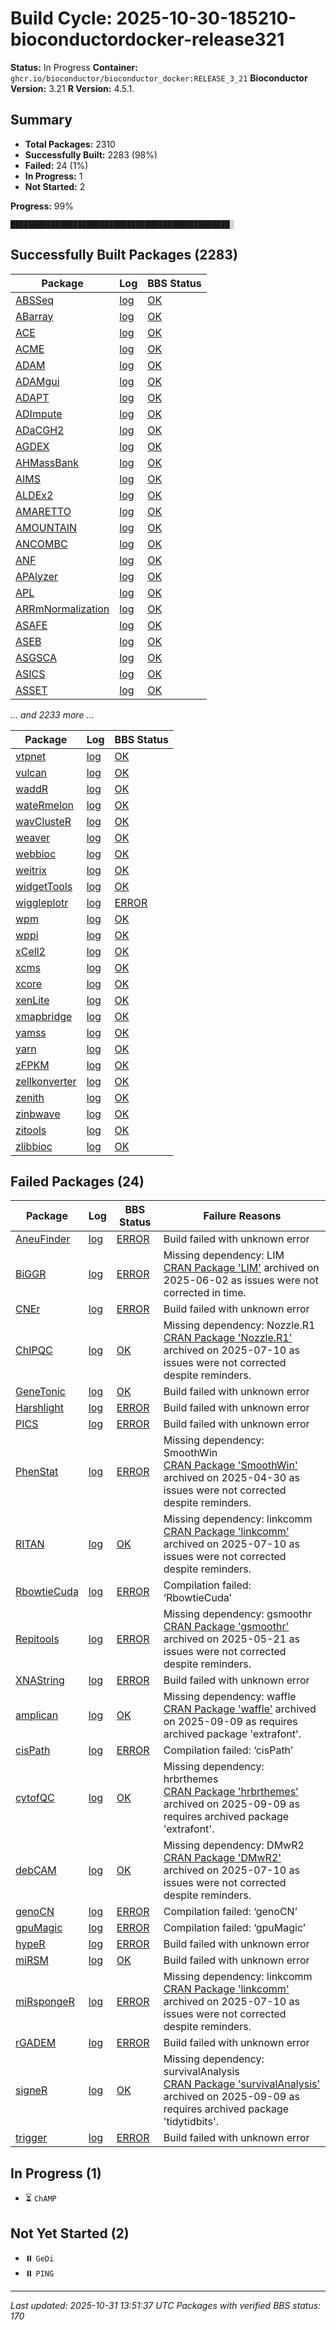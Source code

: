 # Build Cycle: 2025-10-30-185210-bioconductordocker-release321
**Status:** In Progress
**Container:** `ghcr.io/bioconductor/bioconductor_docker:RELEASE_3_21`
**Bioconductor Version:** 3.21
**R Version:** 4.5.1.

## Summary
- **Total Packages:** 2310
- **Successfully Built:** 2283 (98%)
- **Failed:** 24 (1%)
- **In Progress:** 1
- **Not Started:** 2

**Progress:** 99%
```
█████████████████████████████████████████████████░
```

## Successfully Built Packages (2283)

| Package | Log | BBS Status |
|---------|-----|------------|
| [ABSSeq](https://bioconductor.org/packages/3.21/bioc/html/ABSSeq.html) | [log](logs/ABSSeq/build-success.log) | [OK](https://bioconductor.org/checkResults/3.21/bioc-LATEST/ABSSeq) |
| [ABarray](https://bioconductor.org/packages/3.21/bioc/html/ABarray.html) | [log](logs/ABarray/build-success.log) | [OK](https://bioconductor.org/checkResults/3.21/bioc-LATEST/ABarray) |
| [ACE](https://bioconductor.org/packages/3.21/bioc/html/ACE.html) | [log](logs/ACE/build-success.log) | [OK](https://bioconductor.org/checkResults/3.21/bioc-LATEST/ACE) |
| [ACME](https://bioconductor.org/packages/3.21/bioc/html/ACME.html) | [log](logs/ACME/build-success.log) | [OK](https://bioconductor.org/checkResults/3.21/bioc-LATEST/ACME) |
| [ADAM](https://bioconductor.org/packages/3.21/bioc/html/ADAM.html) | [log](logs/ADAM/build-success.log) | [OK](https://bioconductor.org/checkResults/3.21/bioc-LATEST/ADAM) |
| [ADAMgui](https://bioconductor.org/packages/3.21/bioc/html/ADAMgui.html) | [log](logs/ADAMgui/build-success.log) | [OK](https://bioconductor.org/checkResults/3.21/bioc-LATEST/ADAMgui) |
| [ADAPT](https://bioconductor.org/packages/3.21/bioc/html/ADAPT.html) | [log](logs/ADAPT/build-success.log) | [OK](https://bioconductor.org/checkResults/3.21/bioc-LATEST/ADAPT) |
| [ADImpute](https://bioconductor.org/packages/3.21/bioc/html/ADImpute.html) | [log](logs/ADImpute/build-success.log) | [OK](https://bioconductor.org/checkResults/3.21/bioc-LATEST/ADImpute) |
| [ADaCGH2](https://bioconductor.org/packages/3.21/bioc/html/ADaCGH2.html) | [log](logs/ADaCGH2/build-success.log) | [OK](https://bioconductor.org/checkResults/3.21/bioc-LATEST/ADaCGH2) |
| [AGDEX](https://bioconductor.org/packages/3.21/bioc/html/AGDEX.html) | [log](logs/AGDEX/build-success.log) | [OK](https://bioconductor.org/checkResults/3.21/bioc-LATEST/AGDEX) |
| [AHMassBank](https://bioconductor.org/packages/3.21/bioc/html/AHMassBank.html) | [log](logs/AHMassBank/build-success.log) | [OK](https://bioconductor.org/checkResults/3.21/bioc-LATEST/AHMassBank) |
| [AIMS](https://bioconductor.org/packages/3.21/bioc/html/AIMS.html) | [log](logs/AIMS/build-success.log) | [OK](https://bioconductor.org/checkResults/3.21/bioc-LATEST/AIMS) |
| [ALDEx2](https://bioconductor.org/packages/3.21/bioc/html/ALDEx2.html) | [log](logs/ALDEx2/build-success.log) | [OK](https://bioconductor.org/checkResults/3.21/bioc-LATEST/ALDEx2) |
| [AMARETTO](https://bioconductor.org/packages/3.21/bioc/html/AMARETTO.html) | [log](logs/AMARETTO/build-success.log) | [OK](https://bioconductor.org/checkResults/3.21/bioc-LATEST/AMARETTO) |
| [AMOUNTAIN](https://bioconductor.org/packages/3.21/bioc/html/AMOUNTAIN.html) | [log](logs/AMOUNTAIN/build-success.log) | [OK](https://bioconductor.org/checkResults/3.21/bioc-LATEST/AMOUNTAIN) |
| [ANCOMBC](https://bioconductor.org/packages/3.21/bioc/html/ANCOMBC.html) | [log](logs/ANCOMBC/build-success.log) | [OK](https://bioconductor.org/checkResults/3.21/bioc-LATEST/ANCOMBC) |
| [ANF](https://bioconductor.org/packages/3.21/bioc/html/ANF.html) | [log](logs/ANF/build-success.log) | [OK](https://bioconductor.org/checkResults/3.21/bioc-LATEST/ANF) |
| [APAlyzer](https://bioconductor.org/packages/3.21/bioc/html/APAlyzer.html) | [log](logs/APAlyzer/build-success.log) | [OK](https://bioconductor.org/checkResults/3.21/bioc-LATEST/APAlyzer) |
| [APL](https://bioconductor.org/packages/3.21/bioc/html/APL.html) | [log](logs/APL/build-success.log) | [OK](https://bioconductor.org/checkResults/3.21/bioc-LATEST/APL) |
| [ARRmNormalization](https://bioconductor.org/packages/3.21/bioc/html/ARRmNormalization.html) | [log](logs/ARRmNormalization/build-success.log) | [OK](https://bioconductor.org/checkResults/3.21/bioc-LATEST/ARRmNormalization) |
| [ASAFE](https://bioconductor.org/packages/3.21/bioc/html/ASAFE.html) | [log](logs/ASAFE/build-success.log) | [OK](https://bioconductor.org/checkResults/3.21/bioc-LATEST/ASAFE) |
| [ASEB](https://bioconductor.org/packages/3.21/bioc/html/ASEB.html) | [log](logs/ASEB/build-success.log) | [OK](https://bioconductor.org/checkResults/3.21/bioc-LATEST/ASEB) |
| [ASGSCA](https://bioconductor.org/packages/3.21/bioc/html/ASGSCA.html) | [log](logs/ASGSCA/build-success.log) | [OK](https://bioconductor.org/checkResults/3.21/bioc-LATEST/ASGSCA) |
| [ASICS](https://bioconductor.org/packages/3.21/bioc/html/ASICS.html) | [log](logs/ASICS/build-success.log) | [OK](https://bioconductor.org/checkResults/3.21/bioc-LATEST/ASICS) |
| [ASSET](https://bioconductor.org/packages/3.21/bioc/html/ASSET.html) | [log](logs/ASSET/build-success.log) | [OK](https://bioconductor.org/checkResults/3.21/bioc-LATEST/ASSET) |

*... and 2233 more ...*

| Package | Log | BBS Status |
|---------|-----|------------|
| [vtpnet](https://bioconductor.org/packages/3.21/bioc/html/vtpnet.html) | [log](logs/vtpnet/build-success.log) | [OK](https://bioconductor.org/checkResults/3.21/bioc-LATEST/vtpnet) |
| [vulcan](https://bioconductor.org/packages/3.21/bioc/html/vulcan.html) | [log](logs/vulcan/build-success.log) | [OK](https://bioconductor.org/checkResults/3.21/bioc-LATEST/vulcan) |
| [waddR](https://bioconductor.org/packages/3.21/bioc/html/waddR.html) | [log](logs/waddR/build-success.log) | [OK](https://bioconductor.org/checkResults/3.21/bioc-LATEST/waddR) |
| [wateRmelon](https://bioconductor.org/packages/3.21/bioc/html/wateRmelon.html) | [log](logs/wateRmelon/build-success.log) | [OK](https://bioconductor.org/checkResults/3.21/bioc-LATEST/wateRmelon) |
| [wavClusteR](https://bioconductor.org/packages/3.21/bioc/html/wavClusteR.html) | [log](logs/wavClusteR/build-success.log) | [OK](https://bioconductor.org/checkResults/3.21/bioc-LATEST/wavClusteR) |
| [weaver](https://bioconductor.org/packages/3.21/bioc/html/weaver.html) | [log](logs/weaver/build-success.log) | [OK](https://bioconductor.org/checkResults/3.21/bioc-LATEST/weaver) |
| [webbioc](https://bioconductor.org/packages/3.21/bioc/html/webbioc.html) | [log](logs/webbioc/build-success.log) | [OK](https://bioconductor.org/checkResults/3.21/bioc-LATEST/webbioc) |
| [weitrix](https://bioconductor.org/packages/3.21/bioc/html/weitrix.html) | [log](logs/weitrix/build-success.log) | [OK](https://bioconductor.org/checkResults/3.21/bioc-LATEST/weitrix) |
| [widgetTools](https://bioconductor.org/packages/3.21/bioc/html/widgetTools.html) | [log](logs/widgetTools/build-success.log) | [OK](https://bioconductor.org/checkResults/3.21/bioc-LATEST/widgetTools) |
| [wiggleplotr](https://bioconductor.org/packages/3.21/bioc/html/wiggleplotr.html) | [log](logs/wiggleplotr/build-success.log) | [ERROR](https://bioconductor.org/checkResults/3.21/bioc-LATEST/wiggleplotr) |
| [wpm](https://bioconductor.org/packages/3.21/bioc/html/wpm.html) | [log](logs/wpm/build-success.log) | [OK](https://bioconductor.org/checkResults/3.21/bioc-LATEST/wpm) |
| [wppi](https://bioconductor.org/packages/3.21/bioc/html/wppi.html) | [log](logs/wppi/build-success.log) | [OK](https://bioconductor.org/checkResults/3.21/bioc-LATEST/wppi) |
| [xCell2](https://bioconductor.org/packages/3.21/bioc/html/xCell2.html) | [log](logs/xCell2/build-success.log) | [OK](https://bioconductor.org/checkResults/3.21/bioc-LATEST/xCell2) |
| [xcms](https://bioconductor.org/packages/3.21/bioc/html/xcms.html) | [log](logs/xcms/build-success.log) | [OK](https://bioconductor.org/checkResults/3.21/bioc-LATEST/xcms) |
| [xcore](https://bioconductor.org/packages/3.21/bioc/html/xcore.html) | [log](logs/xcore/build-success.log) | [OK](https://bioconductor.org/checkResults/3.21/bioc-LATEST/xcore) |
| [xenLite](https://bioconductor.org/packages/3.21/bioc/html/xenLite.html) | [log](logs/xenLite/build-success.log) | [OK](https://bioconductor.org/checkResults/3.21/bioc-LATEST/xenLite) |
| [xmapbridge](https://bioconductor.org/packages/3.21/bioc/html/xmapbridge.html) | [log](logs/xmapbridge/build-success.log) | [OK](https://bioconductor.org/checkResults/3.21/bioc-LATEST/xmapbridge) |
| [yamss](https://bioconductor.org/packages/3.21/bioc/html/yamss.html) | [log](logs/yamss/build-success.log) | [OK](https://bioconductor.org/checkResults/3.21/bioc-LATEST/yamss) |
| [yarn](https://bioconductor.org/packages/3.21/bioc/html/yarn.html) | [log](logs/yarn/build-success.log) | [OK](https://bioconductor.org/checkResults/3.21/bioc-LATEST/yarn) |
| [zFPKM](https://bioconductor.org/packages/3.21/bioc/html/zFPKM.html) | [log](logs/zFPKM/build-success.log) | [OK](https://bioconductor.org/checkResults/3.21/bioc-LATEST/zFPKM) |
| [zellkonverter](https://bioconductor.org/packages/3.21/bioc/html/zellkonverter.html) | [log](logs/zellkonverter/build-success.log) | [OK](https://bioconductor.org/checkResults/3.21/bioc-LATEST/zellkonverter) |
| [zenith](https://bioconductor.org/packages/3.21/bioc/html/zenith.html) | [log](logs/zenith/build-success.log) | [OK](https://bioconductor.org/checkResults/3.21/bioc-LATEST/zenith) |
| [zinbwave](https://bioconductor.org/packages/3.21/bioc/html/zinbwave.html) | [log](logs/zinbwave/build-success.log) | [OK](https://bioconductor.org/checkResults/3.21/bioc-LATEST/zinbwave) |
| [zitools](https://bioconductor.org/packages/3.21/bioc/html/zitools.html) | [log](logs/zitools/build-success.log) | [OK](https://bioconductor.org/checkResults/3.21/bioc-LATEST/zitools) |
| [zlibbioc](https://bioconductor.org/packages/3.21/bioc/html/zlibbioc.html) | [log](logs/zlibbioc/build-success.log) | [OK](https://bioconductor.org/checkResults/3.21/bioc-LATEST/zlibbioc) |

## Failed Packages (24)

| Package | Log | BBS Status | Failure Reasons |
|---------|-----|------------|------------------|
| [AneuFinder](https://bioconductor.org/packages/3.21/bioc/html/AneuFinder.html) | [log](logs/AneuFinder/build-fail.log) | [ERROR](https://bioconductor.org/checkResults/3.21/bioc-LATEST/AneuFinder) | Build failed with unknown error |
| [BiGGR](https://bioconductor.org/packages/3.21/bioc/html/BiGGR.html) | [log](logs/BiGGR/build-fail.log) | [ERROR](https://bioconductor.org/checkResults/3.21/bioc-LATEST/BiGGR) | Missing dependency: LIM<br>[CRAN Package 'LIM'](https://cran.r-project.org/web/packages/LIM/index.html) archived on 2025-06-02 as issues were not corrected in time. |
| [CNEr](https://bioconductor.org/packages/3.21/bioc/html/CNEr.html) | [log](logs/CNEr/build-fail.log) | [ERROR](https://bioconductor.org/checkResults/3.21/bioc-LATEST/CNEr) | Build failed with unknown error |
| [ChIPQC](https://bioconductor.org/packages/3.21/bioc/html/ChIPQC.html) | [log](logs/ChIPQC/build-fail.log) | [OK](https://bioconductor.org/checkResults/3.21/bioc-LATEST/ChIPQC) | Missing dependency: Nozzle.R1<br>[CRAN Package 'Nozzle.R1'](https://cran.r-project.org/web/packages/Nozzle.R1/index.html) archived on 2025-07-10 as issues were not corrected despite reminders. |
| [GeneTonic](https://bioconductor.org/packages/3.21/bioc/html/GeneTonic.html) | [log](logs/GeneTonic/build-fail.log) | [OK](https://bioconductor.org/checkResults/3.21/bioc-LATEST/GeneTonic) | Build failed with unknown error |
| [Harshlight](https://bioconductor.org/packages/3.21/bioc/html/Harshlight.html) | [log](logs/Harshlight/build-fail.log) | [ERROR](https://bioconductor.org/checkResults/3.21/bioc-LATEST/Harshlight) | Build failed with unknown error |
| [PICS](https://bioconductor.org/packages/3.21/bioc/html/PICS.html) | [log](logs/PICS/build-fail.log) | [ERROR](https://bioconductor.org/checkResults/3.21/bioc-LATEST/PICS) | Build failed with unknown error |
| [PhenStat](https://bioconductor.org/packages/3.21/bioc/html/PhenStat.html) | [log](logs/PhenStat/build-fail.log) | [ERROR](https://bioconductor.org/checkResults/3.21/bioc-LATEST/PhenStat) | Missing dependency: SmoothWin<br>[CRAN Package 'SmoothWin'](https://cran.r-project.org/web/packages/SmoothWin/index.html) archived on 2025-04-30 as issues were not corrected despite reminders. |
| [RITAN](https://bioconductor.org/packages/3.21/bioc/html/RITAN.html) | [log](logs/RITAN/build-fail.log) | [OK](https://bioconductor.org/checkResults/3.21/bioc-LATEST/RITAN) | Missing dependency: linkcomm<br>[CRAN Package 'linkcomm'](https://cran.r-project.org/web/packages/linkcomm/index.html) archived on 2025-07-10 as issues were not corrected despite reminders. |
| [RbowtieCuda](https://bioconductor.org/packages/3.21/bioc/html/RbowtieCuda.html) | [log](logs/RbowtieCuda/build-fail.log) | [ERROR](https://bioconductor.org/checkResults/3.21/bioc-LATEST/RbowtieCuda) | Compilation failed:  ‘RbowtieCuda’ |
| [Repitools](https://bioconductor.org/packages/3.21/bioc/html/Repitools.html) | [log](logs/Repitools/build-fail.log) | [ERROR](https://bioconductor.org/checkResults/3.21/bioc-LATEST/Repitools) | Missing dependency: gsmoothr<br>[CRAN Package 'gsmoothr'](https://cran.r-project.org/web/packages/gsmoothr/index.html) archived on 2025-05-21 as issues were not corrected despite reminders. |
| [XNAString](https://bioconductor.org/packages/3.21/bioc/html/XNAString.html) | [log](logs/XNAString/build-fail.log) | [ERROR](https://bioconductor.org/checkResults/3.21/bioc-LATEST/XNAString) | Build failed with unknown error |
| [amplican](https://bioconductor.org/packages/3.21/bioc/html/amplican.html) | [log](logs/amplican/build-fail.log) | [OK](https://bioconductor.org/checkResults/3.21/bioc-LATEST/amplican) | Missing dependency: waffle<br>[CRAN Package 'waffle'](https://cran.r-project.org/web/packages/waffle/index.html) archived on 2025-09-09 as requires archived package 'extrafont'. |
| [cisPath](https://bioconductor.org/packages/3.21/bioc/html/cisPath.html) | [log](logs/cisPath/build-fail.log) | [ERROR](https://bioconductor.org/checkResults/3.21/bioc-LATEST/cisPath) | Compilation failed:  ‘cisPath’ |
| [cytofQC](https://bioconductor.org/packages/3.21/bioc/html/cytofQC.html) | [log](logs/cytofQC/build-fail.log) | [OK](https://bioconductor.org/checkResults/3.21/bioc-LATEST/cytofQC) | Missing dependency: hrbrthemes<br>[CRAN Package 'hrbrthemes'](https://cran.r-project.org/web/packages/hrbrthemes/index.html) archived on 2025-09-09 as requires archived package 'extrafont'. |
| [debCAM](https://bioconductor.org/packages/3.21/bioc/html/debCAM.html) | [log](logs/debCAM/build-fail.log) | [OK](https://bioconductor.org/checkResults/3.21/bioc-LATEST/debCAM) | Missing dependency: DMwR2<br>[CRAN Package 'DMwR2'](https://cran.r-project.org/web/packages/DMwR2/index.html) archived on 2025-07-10 as issues were not corrected despite reminders. |
| [genoCN](https://bioconductor.org/packages/3.21/bioc/html/genoCN.html) | [log](logs/genoCN/build-fail.log) | [ERROR](https://bioconductor.org/checkResults/3.21/bioc-LATEST/genoCN) | Compilation failed:  ‘genoCN’ |
| [gpuMagic](https://bioconductor.org/packages/3.21/bioc/html/gpuMagic.html) | [log](logs/gpuMagic/build-fail.log) | [ERROR](https://bioconductor.org/checkResults/3.21/bioc-LATEST/gpuMagic) | Compilation failed:  ‘gpuMagic’ |
| [hypeR](https://bioconductor.org/packages/3.21/bioc/html/hypeR.html) | [log](logs/hypeR/build-fail.log) | [ERROR](https://bioconductor.org/checkResults/3.21/bioc-LATEST/hypeR) | Build failed with unknown error |
| [miRSM](https://bioconductor.org/packages/3.21/bioc/html/miRSM.html) | [log](logs/miRSM/build-fail.log) | [OK](https://bioconductor.org/checkResults/3.21/bioc-LATEST/miRSM) | Build failed with unknown error |
| [miRspongeR](https://bioconductor.org/packages/3.21/bioc/html/miRspongeR.html) | [log](logs/miRspongeR/build-fail.log) | [ERROR](https://bioconductor.org/checkResults/3.21/bioc-LATEST/miRspongeR) | Missing dependency: linkcomm<br>[CRAN Package 'linkcomm'](https://cran.r-project.org/web/packages/linkcomm/index.html) archived on 2025-07-10 as issues were not corrected despite reminders. |
| [rGADEM](https://bioconductor.org/packages/3.21/bioc/html/rGADEM.html) | [log](logs/rGADEM/build-fail.log) | [ERROR](https://bioconductor.org/checkResults/3.21/bioc-LATEST/rGADEM) | Build failed with unknown error |
| [signeR](https://bioconductor.org/packages/3.21/bioc/html/signeR.html) | [log](logs/signeR/build-fail.log) | [OK](https://bioconductor.org/checkResults/3.21/bioc-LATEST/signeR) | Missing dependency: survivalAnalysis<br>[CRAN Package 'survivalAnalysis'](https://cran.r-project.org/web/packages/survivalAnalysis/index.html) archived on 2025-09-09 as requires archived package 'tidytidbits'. |
| [trigger](https://bioconductor.org/packages/3.21/bioc/html/trigger.html) | [log](logs/trigger/build-fail.log) | [ERROR](https://bioconductor.org/checkResults/3.21/bioc-LATEST/trigger) | Build failed with unknown error |

## In Progress (1)
- ⏳ `ChAMP`

## Not Yet Started (2)
- ⏸️ `GeDi`
- ⏸️ `PING`

---
*Last updated: 2025-10-31 13:51:37 UTC*
*Packages with verified BBS status: 170*
